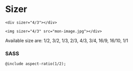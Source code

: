 # Sizer

~~~~
<div sizer="4/3"></div>
~~~~

~~~~
<img sizer="4/3" src="mon-image.jpg"></div>
~~~~

Available size are: 1/2, 3/2, 1/3, 2/3, 4/3, 3/4, 16/9, 16/10, 1/1


### SASS
~~~~
@include aspect-ratio(1/2);
~~~~
